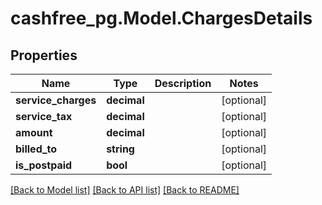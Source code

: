 # cashfree_pg.Model.ChargesDetails

## Properties

Name | Type | Description | Notes
------------ | ------------- | ------------- | -------------
**service_charges** | **decimal** |  | [optional] 
**service_tax** | **decimal** |  | [optional] 
**amount** | **decimal** |  | [optional] 
**billed_to** | **string** |  | [optional] 
**is_postpaid** | **bool** |  | [optional] 

[[Back to Model list]](../README.md#documentation-for-models) [[Back to API list]](../README.md#documentation-for-api-endpoints) [[Back to README]](../README.md)

